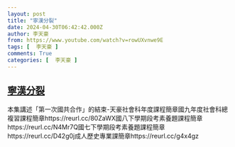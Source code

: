 ```yaml
---
layout: post
title: "寧漢分裂"
date: 2024-04-30T06:42:42.000Z
author: 李天豪
from: https://www.youtube.com/watch?v=rowUXvnwe9E
tags: [  李天豪 ]
comments: True
categories: [  李天豪 ]
---
```

<!--1714459362000-->
[寧漢分裂](https://www.youtube.com/watch?v=rowUXvnwe9E)
------

<div>
本集講述「第一次國共合作」的結束-天豪社會科年度課程簡章國九年度社會科總複習課程簡章https://reurl.cc/80ZaWX國八下學期段考素養題課程簡章https://reurl.cc/N4Mr7Q國七下學期段考素養題課程簡章https://reurl.cc/D42g0j成人歷史專業課簡章https://reurl.cc/g4x4gz
</div>

